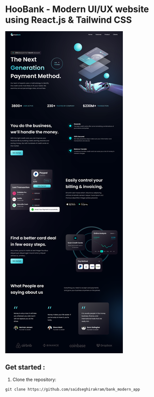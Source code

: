 # HooBank - Modern UI/UX website using React.js & Tailwind CSS

<img src="./public/website.png">

## Get started : 
1. Clone the repository:
```
git clone https://github.com/saidseghirakram/bank_modern_app

```
